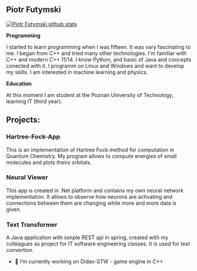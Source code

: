 ## Piotr Futymski

[![Piotr Futymski github stats](https://github-readme-stats.vercel.app/api?username=piotrfutymski)](https://github.com/anuraghazra/github-readme-stats)

<b>Programming</b>

I started to learn programming when I was fifteen. It was vary fascinating to me. I began from C++ and tried many other technologies. I'm familiar with C++ and modern C++ 11/14. I know Python, and basic of Java and concepts conected with it. I programm on Linux and Windows and want to develop my skills. I am interested in machine learning and physics.

<b>Education</b>

At this moment I am student at the Poznan University of Technology, learning IT (third year). 

## Projects:

### Hartree-Fock-App

This is an implementation of Hartree Fock method for computation in Quantum Chemistry. My program allows to compute energies of small molecules and plots theirs orbitals.

### Neural Viewer

This app is created in .Net platform and contains my own neural network implementation. It allows to observe how neurons are activating and connections between them are changing while more and more data is given.

### Text Transformer

A Java application with simple REST api in spring, created with my colleagues as project for IT software engineering classes. It is used for text convertion.

- 🔭 I’m currently working on Didax-STW - game engine in C++

<!--
**piotrfutymski/piotrfutymski** is a ✨ _special_ ✨ repository because its `README.md` (this file) appears on your GitHub profile.

Here are some ideas to get you started:

- 🔭 I’m currently working on ...
- 🌱 I’m currently learning ...
- 👯 I’m looking to collaborate on ...
- 🤔 I’m looking for help with ...
- 💬 Ask me about ...
- 📫 How to reach me: ...
- 😄 Pronouns: ...
- ⚡ Fun fact: ...
-->
